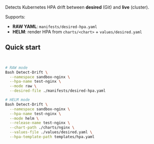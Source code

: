 Detects Kubernetes HPA drift between **desired** (Git) and **live** (cluster).

Supports:
- **RAW YAML**: `manifests/desired-hpa.yaml`
- **HELM**: render HPA from `charts/<chart>` + `values/desired.yaml`

## Quick start
```bash


# RAW mode
Bash Detect-Drift \
  --namespace sandbox-nginx \
  --hpa-name test-nginx \
  --mode raw \
  --desired-file ./manifests/desired-hpa.yaml

# HELM mode
Bash Detect-Drift \
  --namespace sandbox-nginx \
  --hpa-name test-nginx \
  --mode helm \
  --release-name test-nginx \
  --chart-path ./charts/nginx \
  --values-file ./values/desired.yaml \
  --hpa-template-path templates/hpa.yaml
